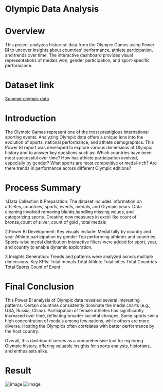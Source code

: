 # Olympic Data Analysis
# Overview
This project analyzes historical data from the Olympic Games using Power BI to uncover insights about countries’ performance, athlete participation, and trends over time. The interactive dashboard provides visual representations of medals won, gender participation, and sport-specific performance.

# Dataset link
 <a href="https://github.com/tanviakedar/Olympic/blob/main/Summer-Olympic-medals-1976-to-2008.csv">Summer olympic data</a>

# Introduction
The Olympic Games represent one of the most prestigious international sporting events. Analyzing Olympic data offers a unique lens into the evolution of sports, national performance, and athlete demographics. This Power BI report was developed to explore various dimensions of Olympic history and to answer key questions such as:
Which countries have been most successful over time?
How has athlete participation evolved, especially by gender?
What sports are most competitive or medal-rich?
Are there trends in performance across different Olympic editions?

# Process Summary

1.Data Collection & Preparation:
The dataset includes information on athletes, countries, sports, events, medals, and Olympic years.
Data cleaning involved removing blanks,handling missing values, and categorizing sports.
Creating new measures in excel like count of bronze,count of silver, count of gold , total medals

2.Power BI Development:
Key visuals include:
Medal tally by country and year
Athlete participation by gender
Top performing athletes and countries
Sports-wise medal distribution
Interactive filters were added for sport, year, and country to enable dynamic exploration.

3.Insights Generation:
Trends and patterns were analyzed across multiple dimensions.
Key KPIs:
    Total medals
    Total Athlete
    Total cities
    Total Countries
    Total Sports
    Count of Event

# Final Conclusion
This Power BI analysis of Olympic data revealed several interesting patterns:
Certain countries consistently dominate the medal charts (e.g., USA, Russia, China).
Participation of female athletes has significantly increased over time, reflecting broader societal changes.
Some sports see a high concentration of medals among few nations, while others are more diverse.
Hosting the Olympics often correlates with better performance by the host country.

Overall, this dashboard serves as a comprehensive tool for exploring Olympic history, offering valuable insights for sports analysts, historians, and enthusiasts alike.

# Result
![image](https://github.com/user-attachments/assets/851d031e-760d-499e-bd23-450a95f487fa)
![image](https://github.com/user-attachments/assets/757fa7de-8c3e-4320-8aea-104862e5a6b9)


   
